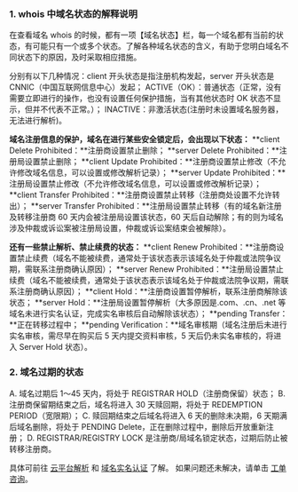 ### 1. whois 中域名状态的解释说明
在查看域名 whois 的时候，都有一项【域名状态】栏，每一个域名都有当前的状态，有可能只有一个或多个状态。了解各种域名状态的含义，有助于您明白域名不同状态下的原因，及时采取相应措施。

分别有以下几种情况：client 开头状态是指注册机构发起，server 开头状态是 CNNIC（中国互联网信息中心）发起；
ACTIVE（OK）：普通状态（正常，没有需要立即进行的操作，也没有设置任何保护措施，当有其他状态时 OK 状态不显示，但并不代表不正常。）；
INACTIVE：非激活状态(注册时未设置域名服务器，无法进行解析)。

**域名注册信息的保护，域名在进行某些安全锁定后，会出现以下状态：**
**client Delete Prohibited：**注册商设置禁止删除；
**server Delete Prohibited：**注册局设置禁止删除；
**client Update Prohibited：**注册商设置禁止修改（不允许修改域名信息，可以设置或修改解析记录）；
**server Update Prohibited：**注册局设置禁止修改（不允许修改域名信息，可以设置或修改解析记录）；
**client Transfer Prohibited：**注册商设置禁止转移（注册商处设置不允许转出）；
**server Transfer Prohibited：**注册局设置禁止转移（有的域名新注册及转移注册商 60 天内会被注册局设置该状态，60 天后自动解除；有的则为域名涉及仲裁或诉讼案被注册局设置，仲裁或诉讼案结束会被解除）。


**还有一些禁止解析、禁止续费的状态：**
**client Renew Prohibited：**注册商设置禁止续费（域名不能被续费，通常处于该状态表示该域名处于仲裁或法院争议期，需联系注册商确认原因）；
**server Renew Prohibited：**注册局设置禁止续费（域名不能被续费，通常处于该状态表示该域名处于仲裁或法院争议期，需联系注册商确认原因）；
**client Hold：**注册商设置暂停解析，联系注册商解除该状态；
**server Hold：**注册局设置暂停解析（大多原因是.com、.cn、.net 等域名未进行实名认证，完成实名审核后自动解除该状态）；
**pending Transfer：**正在转移过程中；
**pending Verification：**域名审核期（域名注册后未进行实名审核，需尽早在购买后 5 天内提交资料审核，5 天后仍未实名审核的，将进入 Server Hold 状态）。

### 2. 域名过期的状态

A. 域名过期后 1～45 天内，将处于 REGISTRAR HOLD（注册商保留）状态；
B. 注册商保留期结束之后，域名将进入 30 天赎回期，将处于 REDEMPTION PERIOD（宽限期）；
C. 赎回期结束之后域名将进入 6 天的删除未决期，6 天期满后域名删除，将处于 PENDING Delete，正在删除过程中，删除后开放重新注册；
D. REGISTRAR/REGISTRY LOCK 是注册商/局域名锁定状态，过期后防止被转移注册商。

具体可前往 [云平台解析](http://tcecqpoc.fsphere.cn/document/product/302) 和 [域名实名认证](http://tcecqpoc.fsphere.cn/document/product/242/6707) 了解。
如果问题还未解决，请单击 [工单咨询](http://console.tcecqpoc.fsphere.cn/workorder/category/create?level1_id=16&level2_id=17&level1_name=%E5%85%B6%E4%BB%96%E6%9C%8D%E5%8A%A1&level2_name=%E5%9F%9F%E5%90%8D)。





